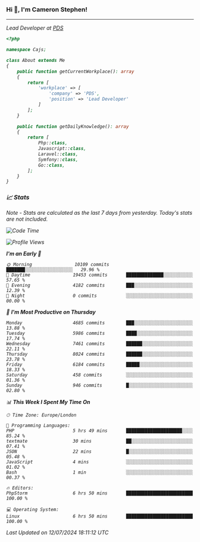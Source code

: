 ### Hi 👋, I'm Cameron Stephen!
<hr>
<p><em>Lead Developer at <a href="https://prindatasolutions.co.uk">PDS</a></p>


```php
<?php

namespace Cajs;

class About extends Me
{
    public function getCurrentWorkplace(): array
    {
        return [
            'workplace' => [
                'company' => 'PDS',
                'position' => 'Lead Developer'
            ]
        ];
    }

    public function getDailyKnowledge(): array
    {
        return [
            Php::class,
            Javascript::class,
            Laravel::class,
            Symfony::class,
            Go::class,
        ];
    }
}
```

### 📈 Stats
<p><em>Note - Stats are calculated as the last 7 days from yesterday. Today's stats are not included.</em></p>


<!--START_SECTION:waka-->
![Code Time](http://img.shields.io/badge/Code%20Time-3%2C874%20hrs%2057%20mins-blue)

![Profile Views](http://img.shields.io/badge/Profile%20Views-0-blue)

**I'm an Early 🐤** 

```text
🌞 Morning                10109 commits       ███████░░░░░░░░░░░░░░░░░░   29.96 % 
🌆 Daytime                19453 commits       ██████████████░░░░░░░░░░░   57.65 % 
🌃 Evening                4182 commits        ███░░░░░░░░░░░░░░░░░░░░░░   12.39 % 
🌙 Night                  0 commits           ░░░░░░░░░░░░░░░░░░░░░░░░░   00.00 % 
```
📅 **I'm Most Productive on Thursday** 

```text
Monday                   4685 commits        ███░░░░░░░░░░░░░░░░░░░░░░   13.88 % 
Tuesday                  5986 commits        ████░░░░░░░░░░░░░░░░░░░░░   17.74 % 
Wednesday                7461 commits        ██████░░░░░░░░░░░░░░░░░░░   22.11 % 
Thursday                 8024 commits        ██████░░░░░░░░░░░░░░░░░░░   23.78 % 
Friday                   6184 commits        █████░░░░░░░░░░░░░░░░░░░░   18.33 % 
Saturday                 458 commits         ░░░░░░░░░░░░░░░░░░░░░░░░░   01.36 % 
Sunday                   946 commits         █░░░░░░░░░░░░░░░░░░░░░░░░   02.80 % 
```


📊 **This Week I Spent My Time On** 

```text
🕑︎ Time Zone: Europe/London

💬 Programming Languages: 
PHP                      5 hrs 49 mins       █████████████████████░░░░   85.24 % 
textmate                 30 mins             ██░░░░░░░░░░░░░░░░░░░░░░░   07.41 % 
JSON                     22 mins             █░░░░░░░░░░░░░░░░░░░░░░░░   05.48 % 
JavaScript               4 mins              ░░░░░░░░░░░░░░░░░░░░░░░░░   01.02 % 
Bash                     1 min               ░░░░░░░░░░░░░░░░░░░░░░░░░   00.37 % 

🔥 Editors: 
PhpStorm                 6 hrs 50 mins       █████████████████████████   100.00 % 

💻 Operating System: 
Linux                    6 hrs 50 mins       █████████████████████████   100.00 % 
```


 Last Updated on 12/07/2024 18:11:12 UTC
<!--END_SECTION:waka-->
